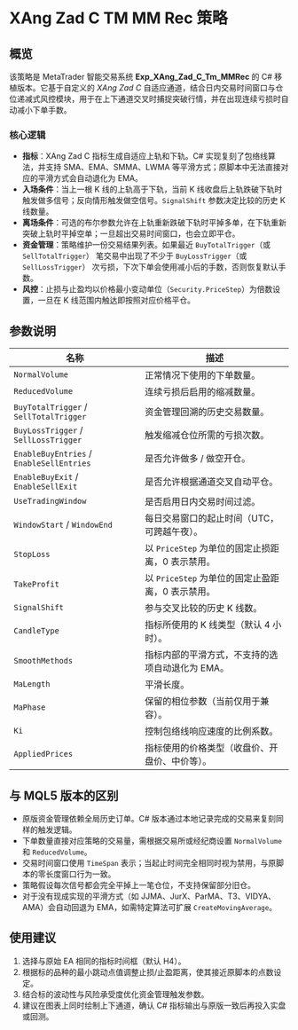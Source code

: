 # XAng Zad C TM MM Rec 策略

## 概览
该策略是 MetaTrader 智能交易系统 **Exp_XAng_Zad_C_Tm_MMRec** 的 C# 移植版本。它基于自定义的 *XAng Zad C* 自适应通道，结合日内交易时间窗口与仓位递减式风控模块，用于在上下通道交叉时捕捉突破行情，并在出现连续亏损时自动减小下单手数。

### 核心逻辑
- **指标**：XAng Zad C 指标生成自适应上轨和下轨。C# 实现复刻了包络线算法，并支持 SMA、EMA、SMMA、LWMA 等平滑方式；原脚本中无法直接对应的平滑方式会自动退化为 EMA。
- **入场条件**：当上一根 K 线的上轨高于下轨，当前 K 线收盘后上轨跌破下轨时触发做多信号；反向情形触发做空信号。`SignalShift` 参数决定比较的历史 K 线数量。
- **离场条件**：可选的布尔参数允许在上轨重新跌破下轨时平掉多单，在下轨重新突破上轨时平掉空单；一旦超出交易时间窗口，也会立即平仓。
- **资金管理**：策略维护一份交易结果列表。如果最近 `BuyTotalTrigger`（或 `SellTotalTrigger`） 笔交易中出现了不少于 `BuyLossTrigger`（或 `SellLossTrigger`） 次亏损，下次下单会使用减小后的手数，否则恢复默认手数。
- **风控**：止损与止盈均以价格最小变动单位（`Security.PriceStep`）为倍数设置，一旦在 K 线范围内触达即按照对应价格平仓。

## 参数说明
| 名称 | 描述 |
| --- | --- |
| `NormalVolume` | 正常情况下使用的下单数量。 |
| `ReducedVolume` | 连续亏损后启用的缩减数量。 |
| `BuyTotalTrigger` / `SellTotalTrigger` | 资金管理回溯的历史交易数量。 |
| `BuyLossTrigger` / `SellLossTrigger` | 触发缩减仓位所需的亏损次数。 |
| `EnableBuyEntries` / `EnableSellEntries` | 是否允许做多 / 做空开仓。 |
| `EnableBuyExit` / `EnableSellExit` | 是否允许根据通道交叉自动平仓。 |
| `UseTradingWindow` | 是否启用日内交易时间过滤。 |
| `WindowStart` / `WindowEnd` | 每日交易窗口的起止时间（UTC，可跨越午夜）。 |
| `StopLoss` | 以 `PriceStep` 为单位的固定止损距离，0 表示禁用。 |
| `TakeProfit` | 以 `PriceStep` 为单位的固定止盈距离，0 表示禁用。 |
| `SignalShift` | 参与交叉比较的历史 K 线数。 |
| `CandleType` | 指标所使用的 K 线类型（默认 4 小时）。 |
| `SmoothMethods` | 指标内部的平滑方式，不支持的选项自动退化为 EMA。 |
| `MaLength` | 平滑长度。 |
| `MaPhase` | 保留的相位参数（当前仅用于兼容）。 |
| `Ki` | 控制包络线响应速度的比例系数。 |
| `AppliedPrices` | 指标使用的价格类型（收盘价、开盘价、中价等）。 |

## 与 MQL5 版本的区别
- 原版资金管理依赖全局历史订单。C# 版本通过本地记录完成的交易来复刻同样的触发逻辑。
- 下单数量直接对应策略的交易量，需根据交易所或经纪商设置 `NormalVolume` 和 `ReducedVolume`。
- 交易时间窗口使用 `TimeSpan` 表示；当起止时间完全相同时视为禁用，与原脚本的零长度窗口行为一致。
- 策略假设每次信号都会完全平掉上一笔仓位，不支持保留部分旧仓。
- 对于没有现成实现的平滑方式（如 JJMA、JurX、ParMA、T3、VIDYA、AMA）会自动回退为 EMA，如需特定算法可扩展 `CreateMovingAverage`。

## 使用建议
1. 选择与原始 EA 相同的指标时间框（默认 H4）。
2. 根据标的品种的最小跳动点值调整止损/止盈距离，使其接近原脚本的点数设定。
3. 结合标的波动性与风险承受度优化资金管理触发参数。
4. 建议在图表上同时绘制上下通道，确认 C# 指标输出与原版一致后再投入实盘或回测。
